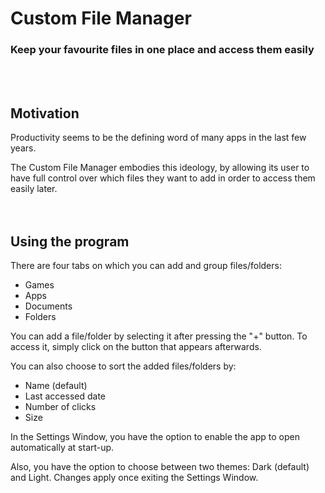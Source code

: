 <div align="left">
  <h1>Custom File Manager</h1>
  <h3>Keep your favourite files in one place and access them easily</h3>
</div>
<br/>
<br/>

## Motivation ##
Productivity seems to be the defining word of many apps in the last few years.

The Custom File Manager embodies this ideology, by allowing its user to have full 
control over which files they want to add in order to access them easily later.
<br><br><br>

## Using the program ##
There are four tabs on which you can add and group files/folders:
* Games
* Apps
* Documents
* Folders

You can add a file/folder by selecting it after pressing the "+" button. 
To access it, simply click on the button that appears afterwards.

You can also choose to sort the added files/folders by:
* Name (default)
* Last accessed date
* Number of clicks
* Size

In the Settings Window, you have the option to enable the app to open
automatically at start-up. 

Also, you have the option to choose between two themes: Dark (default) 
and Light. Changes apply once exiting the Settings Window.
